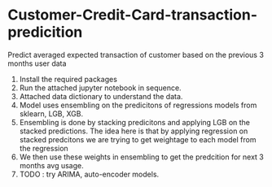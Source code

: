 # Customer-Credit-Card-transaction-predicition
Predict averaged expected transaction of customer based on the previous 3 months user data
1) Install the required packages 
2) Run the attached jupyter notebook in sequence. 
3) Attached data dictionary to understand the data. 
4) Model uses ensembling on the predicitons of regressions models from sklearn, LGB, XGB. 
5) Ensembling is done by stacking predicitons and applying LGB on the stacked predictions. The idea here is that by applying regression on stacked predcitons we are trying to get weightage to each model from the regression
6) We then use these weights in ensembling to get the predcition for next 3 months avg usage. 
7) TODO : try ARIMA, auto-encoder models. 
